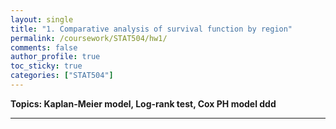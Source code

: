 ```yaml
---
layout: single
title: "1. Comparative analysis of survival function by region"
permalink: /coursework/STAT504/hw1/
comments: false
author_profile: true
toc_sticky: true
categories: ["STAT504"]
---
```


**Topics: Kaplan-Meier model, Log-rank test, Cox PH model ddd**

--- 

<object data="coursework/STAT504/pdfs/hw1.pdf" width="1000" height="1000" type="application/pdf"></object>